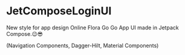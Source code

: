 # JetComposeLoginUI
New style for app design Online Flora Go Go App UI made in Jetpack Compose.😉😎

(Navigation Components,
Dagger-Hilt,
Material Components)



